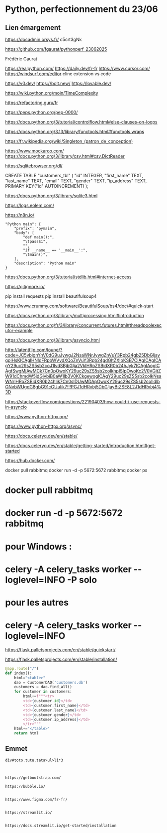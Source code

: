 # Python, perfectionnement du 23/06

## Lien émargement
https://docadmin.orsys.fr/
c5crt3gNk


https://github.com/fgaurat/pythonperf_23062025

Frédéric Gaurat


https://realpython.com/
https://daily.dev/fr-fr
https://www.cursor.com/
https://windsurf.com/editor
cline extension vs code


https://v0.dev/
https://bolt.new/
https://lovable.dev/




https://wiki.python.org/moin/TimeComplexity


https://refactoring.guru/fr


https://peps.python.org/pep-0000/

https://docs.python.org/3/tutorial/controlflow.html#else-clauses-on-loops





https://docs.python.org/3.13/library/functools.html#functools.wraps

https://fr.wikipedia.org/wiki/Singleton_(patron_de_conception)

https://www.mockaroo.com/
https://docs.python.org/3/library/csv.html#csv.DictReader


https://sqlitebrowser.org/dl/



CREATE TABLE "customers_tbl" (
	"id"	INTEGER,
	"first_name"	TEXT,
	"last_name"	TEXT,
	"email"	TEXT,
	"gender"	TEXT,
	"ip_address"	TEXT,
	PRIMARY KEY("id" AUTOINCREMENT)
);

https://docs.python.org/3/library/sqlite3.html



https://logs.eolem.com/


https://n8n.io/



	"Python main": {
		"prefix": "pymain",
		"body": [
			"def main():",
			"\tpass$1",
			"",
			"if __name__ == '__main__':",
			"\tmain()",
		],
		"description": "Python main"
	}
    
https://docs.python.org/3/tutorial/stdlib.html#internet-access


https://gitignore.io/


pip install requests
pip install beautifulsoup4
    

https://www.crummy.com/software/BeautifulSoup/bs4/doc/#quick-start


https://docs.python.org/3/library/multiprocessing.html#introduction


https://docs.python.org/fr/3/library/concurrent.futures.html#threadpoolexecutor-example


https://docs.python.org/3/library/asyncio.html

http://latentflip.com/loupe/?code=JC5vbignYnV0dG9uJywgJ2NsaWNrJywgZnVuY3Rpb24gb25DbGljaygpIHsKICAgIHNldFRpbWVvdXQoZnVuY3Rpb24gdGltZXIoKSB7CiAgICAgICAgY29uc29sZS5sb2coJ1lvdSBjbGlja2VkIHRoZSBidXR0b24hJyk7ICAgIAogICAgfSwgMjAwMCk7Cn0pOwoKY29uc29sZS5sb2coIkhpISIpOwoKc2V0VGltZW91dChmdW5jdGlvbiB0aW1lb3V0KCkgewogICAgY29uc29sZS5sb2coIkNsaWNrIHRoZSBidXR0b24hIik7Cn0sIDUwMDApOwoKY29uc29sZS5sb2coIldlbGNvbWUgdG8gbG91cGUuIik7!!!PGJ1dHRvbj5DbGljayBtZSE8L2J1dHRvbj4%3D


https://stackoverflow.com/questions/22190403/how-could-i-use-requests-in-asyncio


https://www.python-httpx.org/


https://www.python-httpx.org/async/


https://docs.celeryq.dev/en/stable/



https://docs.celeryq.dev/en/stable/getting-started/introduction.html#get-started

https://hub.docker.com/


docker pull rabbitmq
docker run -d -p 5672:5672 rabbitmq
docker ps  

# docker pull rabbitmq
# docker run -d -p 5672:5672 rabbitmq

# pour Windows : 
# celery -A celery_tasks worker --loglevel=INFO -P solo 

# pour les autres 
# celery -A celery_tasks worker --loglevel=INFO




https://flask.palletsprojects.com/en/stable/quickstart/

https://flask.palletsprojects.com/en/stable/installation/
```python
@app.route("/")
def index():
    html="<table>"
    dao = CustomerDAO('customers.db')
    customers = dao.find_all()
    for customer in customers:
        html+=f"""<tr>
        <td>{customer.id}</td>
        <td>{customer.first_name}</td>
        <td>{customer.last_name}</td>
        <td>{customer.gender}</td>
        <td>{customer.ip_address}</td>
        </tr>"""
    html+="</table>"
    return html
```
## Emmet
```
div#toto.tutu.tata>ul>li*3



https://getbootstrap.com/

https://bubble.io/


https://www.figma.com/fr-fr/


https://streamlit.io/


https://docs.streamlit.io/get-started/installation



